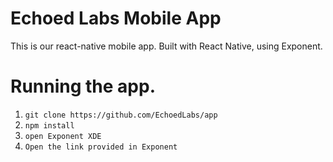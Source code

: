 # Echoed Labs Mobile App
This is our react-native mobile app. Built with React Native, using Exponent.

# Running the app.
1. `git clone https://github.com/EchoedLabs/app`
2. `npm install`
3. `open Exponent XDE`
4. `Open the link provided in Exponent`
